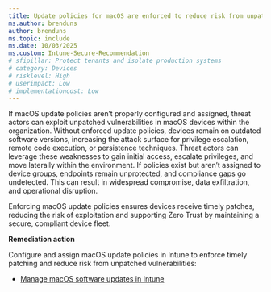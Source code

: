 ```yaml
---
title: Update policies for macOS are enforced to reduce risk from unpatched vulnerabilities
ms.author: brenduns
author: brenduns
ms.topic: include
ms.date: 10/03/2025
ms.custom: Intune-Secure-Recommendation
# sfipillar: Protect tenants and isolate production systems
# category: Devices
# risklevel: High
# userimpact: Low
# implementationcost: Low
---
```

If macOS update policies aren’t properly configured and assigned, threat actors can exploit unpatched vulnerabilities in macOS devices within the organization. Without enforced update policies, devices remain on outdated software versions, increasing the attack surface for privilege escalation, remote code execution, or persistence techniques. Threat actors can leverage these weaknesses to gain initial access, escalate privileges, and move laterally within the environment. If policies exist but aren’t assigned to device groups, endpoints remain unprotected, and compliance gaps go undetected. This can result in widespread compromise, data exfiltration, and operational disruption.

Enforcing macOS update policies ensures devices receive timely patches, reducing the risk of exploitation and supporting Zero Trust by maintaining a secure, compliant device fleet.

**Remediation action**

Configure and assign macOS update policies in Intune to enforce timely patching and reduce risk from unpatched vulnerabilities:  
- [Manage macOS software updates in Intune](/intune/intune-service/protect/software-updates-macos)
